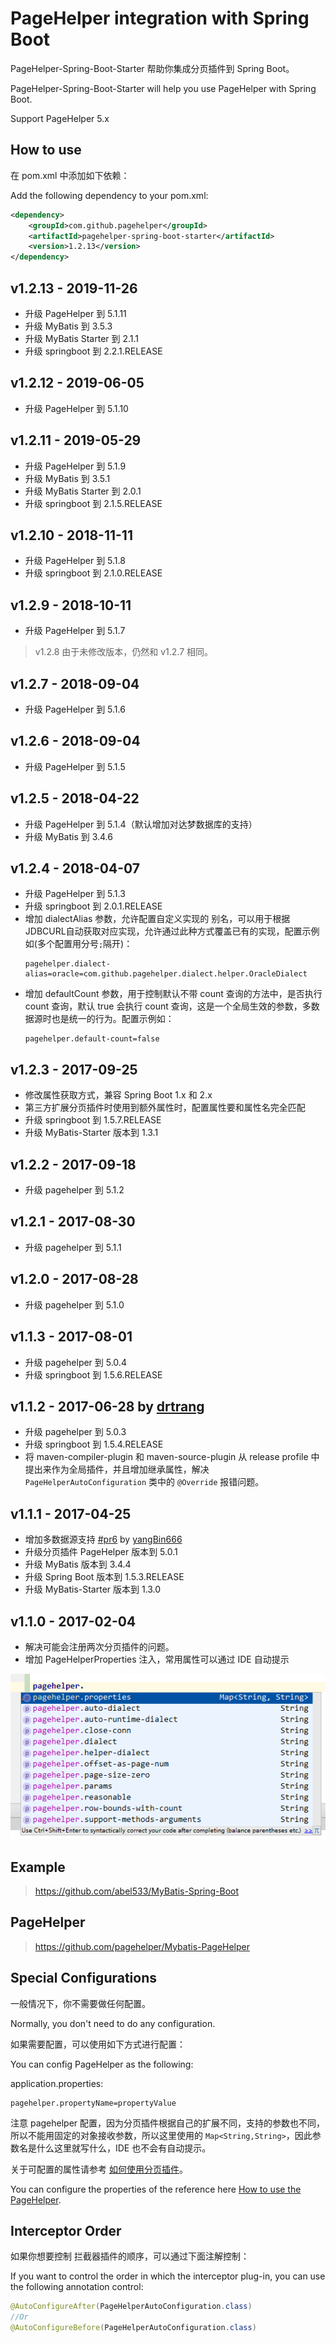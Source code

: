 # PageHelper integration with Spring Boot

PageHelper-Spring-Boot-Starter 帮助你集成分页插件到 Spring Boot。

PageHelper-Spring-Boot-Starter will help you use PageHelper with Spring Boot.

Support PageHelper 5.x

## How to use
在 pom.xml 中添加如下依赖：

Add the following dependency to your pom.xml: 
```xml
<dependency>
    <groupId>com.github.pagehelper</groupId>
    <artifactId>pagehelper-spring-boot-starter</artifactId>
    <version>1.2.13</version>
</dependency>
```

## v1.2.13 - 2019-11-26

- 升级 PageHelper 到 5.1.11
- 升级 MyBatis 到 3.5.3
- 升级 MyBatis Starter 到 2.1.1
- 升级 springboot 到 2.2.1.RELEASE

## v1.2.12 - 2019-06-05

- 升级 PageHelper 到 5.1.10

## v1.2.11 - 2019-05-29

- 升级 PageHelper 到 5.1.9
- 升级 MyBatis 到 3.5.1
- 升级 MyBatis Starter 到 2.0.1
- 升级 springboot 到 2.1.5.RELEASE

## v1.2.10 - 2018-11-11

- 升级 PageHelper 到 5.1.8
- 升级 springboot 到 2.1.0.RELEASE

## v1.2.9 - 2018-10-11

- 升级 PageHelper 到 5.1.7

>v1.2.8 由于未修改版本，仍然和 v1.2.7 相同。

## v1.2.7 - 2018-09-04

- 升级 PageHelper 到 5.1.6


## v1.2.6 - 2018-09-04

- 升级 PageHelper 到 5.1.5


## v1.2.5 - 2018-04-22

- 升级 PageHelper 到 5.1.4（默认增加对达梦数据库的支持）
- 升级 MyBatis 到 3.4.6

## v1.2.4 - 2018-04-07

- 升级 PageHelper 到 5.1.3
- 升级 springboot 到 2.0.1.RELEASE
- 增加 dialectAlias 参数，允许配置自定义实现的 别名，可以用于根据JDBCURL自动获取对应实现，允许通过此种方式覆盖已有的实现，配置示例如(多个配置用分号`;`隔开)：
  ```properties
  pagehelper.dialect-alias=oracle=com.github.pagehelper.dialect.helper.OracleDialect
  ```
- 增加 defaultCount 参数，用于控制默认不带 count 查询的方法中，是否执行 count 查询，默认 true 会执行 count 查询，这是一个全局生效的参数，多数据源时也是统一的行为。配置示例如：
  ```properties
  pagehelper.default-count=false
  ```


## v1.2.3 - 2017-09-25

- 修改属性获取方式，兼容 Spring Boot 1.x 和 2.x
- 第三方扩展分页插件时使用到额外属性时，配置属性要和属性名完全匹配
- 升级 springboot 到 1.5.7.RELEASE
- 升级 MyBatis-Starter 版本到 1.3.1

## v1.2.2 - 2017-09-18

- 升级 pagehelper 到 5.1.2

## v1.2.1 - 2017-08-30

- 升级 pagehelper 到 5.1.1

## v1.2.0 - 2017-08-28

- 升级 pagehelper 到 5.1.0

## v1.1.3 - 2017-08-01

- 升级 pagehelper 到 5.0.4
- 升级 springboot 到 1.5.6.RELEASE

## v1.1.2 - 2017-06-28 by [drtrang](https://github.com/drtrang)

- 升级 pagehelper 到 5.0.3
- 升级 springboot 到 1.5.4.RELEASE
- 将 maven-compiler-plugin 和 maven-source-plugin 从 release profile 中提出来作为全局插件，并且增加继承属性，解决 `PageHelperAutoConfiguration` 类中的 `@Override` 报错问题。

## v1.1.1 - 2017-04-25
- 增加多数据源支持 [#pr6](https://github.com/pagehelper/pagehelper-spring-boot/pull/6) by [yangBin666](https://github.com/yangBin666)
- 升级分页插件 PageHelper 版本到 5.0.1
- 升级 MyBatis 版本到 3.4.4
- 升级 Spring Boot 版本到 1.5.3.RELEASE
- 升级 MyBatis-Starter 版本到 1.3.0

## v1.1.0 - 2017-02-04
- 解决可能会注册两次分页插件的问题。
- 增加 PageHelperProperties 注入，常用属性可以通过 IDE 自动提示

![IDE 自动提示](properties.png)

## Example
>https://github.com/abel533/MyBatis-Spring-Boot

## PageHelper
>https://github.com/pagehelper/Mybatis-PageHelper

## Special Configurations
一般情况下，你不需要做任何配置。

Normally, you don't need to do any configuration.

如果需要配置，可以使用如下方式进行配置：

You can config PageHelper as the following:

application.properties:
```properties
pagehelper.propertyName=propertyValue
```
注意 pagehelper 配置，因为分页插件根据自己的扩展不同，支持的参数也不同，所以不能用固定的对象接收参数，所以这里使用的 `Map<String,String>`，因此参数名是什么这里就写什么，IDE 也不会有自动提示。

关于可配置的属性请参考 [如何使用分页插件](https://github.com/pagehelper/Mybatis-PageHelper/blob/master/wikis/zh/HowToUse.md)。

You can configure the properties of the reference here [How to use the PageHelper](https://github.com/pagehelper/Mybatis-PageHelper/blob/master/wikis/en/HowToUse.md).

## Interceptor Order

如果你想要控制 拦截器插件的顺序，可以通过下面注解控制：

If you want to control the order in which the interceptor plug-in, you can use the following annotation control:
```java
@AutoConfigureAfter(PageHelperAutoConfiguration.class)
//Or
@AutoConfigureBefore(PageHelperAutoConfiguration.class)
```

